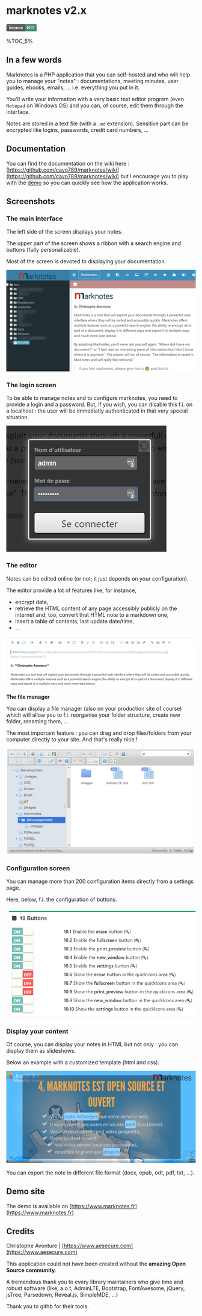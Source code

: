 # marknotes v2.x

![License MIT](.images/license.png)

%TOC_5%

## In a few words

Marknotes is a PHP application that you can self-hosted and who will help you to manage your "notes" : documentations, meeting minutes, user guides, ebooks, emails, ... i.e. everything you put in it.

You'll write your information with a very basic text editor program (even `Notepad` on Windows OS) and you can, of course, edit them through the interface.

Notes are stored in a text file (with a `.md` extension). Sensitive part can be encrypted like logins, passwords, credit card numbers, ...

## Documentation

You can find the documentation on the wiki here : [https://github.com/cavo789/marknotes/wiki](https://github.com/cavo789/marknotes/wiki) but I encourage you to play with the [demo](https://www.marknotes.fr) so you can quickly see how the application works.

## Screenshots

### The main interface

The left side of the screen displays your notes.

The upper part of the screen shows a ribbon with a search engine and buttons (fully personalizable).

Most of the screen is devoted to displaying your documentation.

![The main interface of marknotes](.images/interface.png)

### The login screen

To be able to manage notes and to configure marknotes, you need to provide a login and a password. But, if you wish, you can disable this f.i. on a localhost : the user will be immediatly authenticated in that very special situation.

![Login screen](.images/login_screen.png)

### The editor

Notes can be edited online (or not; it just depends on your configuration).

The editor provide a lot of features like, for instance,

* encrypt data,
* retrieve the HTML content of any page accessibly publicly on the internet and, too, convert that HTML note to a markdown one,
* insert a table of contents, last update date/time,
* ...

![The online editor](.images/editor.png)

**The file manager**

You can display a file manager (also on your production site of course) which will allow you to f.i. reorganise your folder structure, create new folder, renaming them, ...

The most important feature : you can drag and drop files/folders from your computer directly to your site. And that's really nice !

![The file manager](.images/file_manager.png)

### Configuration screen

You can manage more than 200 configuration items directly from a settings page.

Here, below, f.i. the configuration of buttons.

![Configuration screen - Enable / disable buttons](.images/settings_buttons.png)

### Display your content

Of course, you can display your notes in HTML but not only : you can display them as slideshows.

Below an example with a customized template (html and css).

![A note displayed as a Reveal.js slideshow](.images/reveal.png)

You can export the note in different file format (docx, epub, odt, pdf, txt, ...).

## Demo site

The demo is available on [https://www.marknotes.fr](https://www.marknotes.fr)

## Credits

Christophe Avonture | [https://www.aesecure.com](https://www.aesecure.com)

This application could not have been created without the **amazing Open Source community**.

A tremendous thank you to every library maintainers who give time and robust software (like, a.o.t, AdminLTE, Bootstrap, FontAwesome, jQuery, jsTree, Parsedown, Reveal.js, SimpleMDE, ...)

Thank you to githb for their tools.
